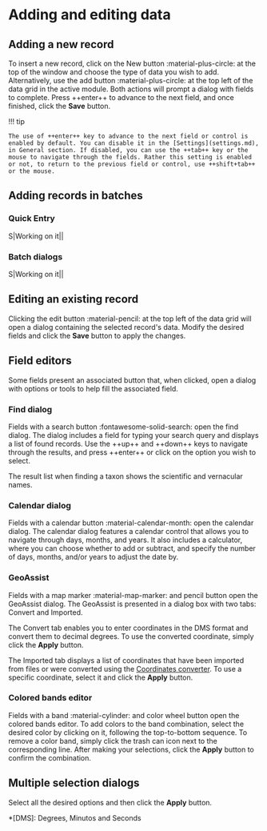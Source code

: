 # Adding and editing data

## Adding a new record

To insert a new record, click on the New button :material-plus-circle: at the top of the window and choose the type of data you wish to add. Alternatively, use the add button :material-plus-circle: at the top left of the data grid in the active module. Both actions will prompt a dialog with fields to complete. Press ++enter++ to advance to the next field, and once finished, click the **Save** button.

!!! tip

    The use of ++enter++ key to advance to the next field or control is enabled by default. You can disable it in the [Settings](settings.md), in General section. If disabled, you can use the ++tab++ key or the mouse to navigate through the fields. Rather this setting is enabled or not, to return to the previous field or control, use ++shift+tab++ or the mouse.

## Adding records in batches

### Quick Entry

S|Working on it||

### Batch dialogs

S|Working on it||

## Editing an existing record

Clicking the edit button :material-pencil: at the top left of the data grid will open a dialog containing the selected record's data. Modify the desired fields and click the **Save** button to apply the changes.

## Field editors

Some fields present an associated button that, when clicked, open a dialog with options or tools to help fill the associated field.

### Find dialog

Fields with a search button :fontawesome-solid-search: open the find dialog. The dialog includes a field for typing your search query and displays a list of found records. Use the ++up++ and ++down++ keys to navigate through the results, and press ++enter++ or click on the option you wish to select.

The result list when finding a taxon shows the scientific and vernacular names.

### Calendar dialog

Fields with a calendar button :material-calendar-month: open the calendar dialog. The calendar dialog features a calendar control that allows you to navigate through days, months, and years. It also includes a calculator, where you can choose whether to add or subtract, and specify the number of days, months, and/or years to adjust the date by.

### GeoAssist

Fields with a map marker :material-map-marker: and pencil button open the GeoAssist dialog. The GeoAssist is presented in a dialog box with two tabs: Convert and Imported.

The Convert tab enables you to enter coordinates in the DMS format and convert them to decimal degrees. To use the converted coordinate, simply click the **Apply** button.

The Imported tab displays a list of coordinates that have been imported from files or were converted using the [Coordinates converter](coordinates-converter.md). To use a specific coordinate, select it and click the **Apply** button.

### Colored bands editor

Fields with a band :material-cylinder: and color wheel button open the colored bands editor. To add colors to the band combination, select the desired color by clicking on it, following the top-to-bottom sequence. To remove a color band, simply click the trash can icon next to the corresponding line. After making your selections, click the **Apply** button to confirm the combination.

## Multiple selection dialogs

Select all the desired options and then click the **Apply** button.

*[DMS]: Degrees, Minutos and Seconds